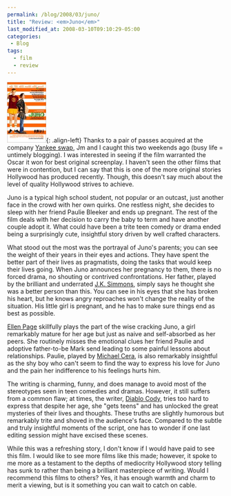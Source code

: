 ```yaml
---
permalink: /blog/2008/03/juno/
title: "Review: <em>Juno</em>"
last_modified_at: 2008-03-10T09:10:29-05:00
categories:
 - Blog
tags:
  - film
  - review
---
```


![Juno](/assets/images/reviews/juno.jpg){: .align-left}
Thanks to a pair of passes acquired at the company [Yankee swap](http://en.wikipedia.org/wiki/Yankee_swap), Jm and I
caught this two weekends ago (busy life = untimely blogging). I was interested in seeing if the film warranted the Oscar
it won for best original screenplay. I haven't seen the other films that were in contention, but I can say that this is
one of the more original stories Hollywood has produced recently. Though, this doesn't say much about the level of
quality Hollywood strives to achieve.

Juno is a typical high school student, not popular or an outcast, just another face in the crowd with her own quirks.
One restless night, she decides to sleep with her friend Paulie Bleeker and ends up pregnant. The rest of the film deals
with her decision to carry the baby to term and have another couple adopt it. What could have been a trite teen comedy
or drama ended being a surprisingly cute, insightful story driven by well crafted characters.

What stood out the most was the portrayal of Juno's parents; you can see the weight of their years in their eyes and
actions. They have spent the better part of their lives as pragmatists, doing the tasks that would keep their lives going.
When Juno announces her pregnancy to them, there is no forced drama, no shouting or contrived confrontations. Her father,
played by the brilliant and underrated [J.K. Simmons](http://www.imdb.com/name/nm0799777/), simply says he thought she
was a better person than this. You can see in his eyes that she has broken his heart, but he knows angry reproaches won't
change the reality of the situation. His little girl is pregnant, and he has to make sure things end as best as possible.

[Ellen Page](http://www.imdb.com/name/nm0680983/) skillfully plays the part of the wise cracking Juno, a girl remarkably
mature for her age but just as naive and self-absorbed as her peers. She routinely misses the emotional clues her friend
Paulie and adoptive father-to-be Mark send leading to some painful lessons about relationships. Paulie, played by
[Michael Cera](http://www.imdb.com/name/nm0148418/), is also remarkably insightful as the shy boy who can't seem to find
the way to express his love for Juno and the pain her indifference to his feelings hurts him.

The writing is charming, funny, and does manage to avoid most of the stereotypes seen in teen comedies and dramas. However,
it still suffers from a common flaw; at times, the writer, [Diablo Cody](http://www.imdb.com/name/nm1959505/), tries too
hard to express that despite her age, she "gets teens" and has unlocked the great mysteries of their lives and thoughts.
These truths are slightly humorous but remarkably trite and shoved in the audience's face. Compared to the subtle and
truly insightful moments of the script, one has to wonder if one last editing session might have excised these scenes.

While this was a refreshing story, I don't know if I would have paid to see this film. I would like to see more films
like this made; however, it spoke to me more as a testament to the depths of mediocrity Hollywood story telling has sunk
to rather than being a brilliant masterpiece of writing. Would I recommend this films to others? Yes, it has enough warmth
and charm to merit a viewing, but is it something you can wait to catch on cable.
